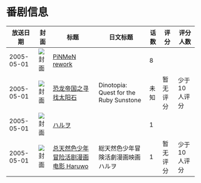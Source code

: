 # 番剧信息

|放送日期|封面|标题|日文标题|话数|评分|评分人数|
|---|---|---|---|---|---|---|
|2005-05-01|![封面](https://lain.bgm.tv/pic/cover/c/86/1c/324278_RxwP6.jpg)|[PiNMeN rework](https://bangumi.tv/subject/324278)||8|||
|2005-05-01|![封面](https://lain.bgm.tv/pic/cover/c/1b/15/338298_YSmrb.jpg)|[恐龙帝国之寻找太阳石](https://bangumi.tv/subject/338298)|Dinotopia: Quest for the Ruby Sunstone|未知|暂无评分|少于10人评分|
|2005-05-01|![封面](https://lain.bgm.tv/pic/cover/c/c8/40/220045_1QQfj.jpg)|[ハルヲ](https://bangumi.tv/subject/220045)||1|||
|2005-05-01|![封面](https://lain.bgm.tv/pic/cover/c/87/4c/226578_9ei00.jpg)|[总天然色少年冒险活剧漫画电影 Haruwo](https://bangumi.tv/subject/226578)|総天然色少年冒険活劇漫画映画 ハルヲ|1|暂无评分|少于10人评分|
